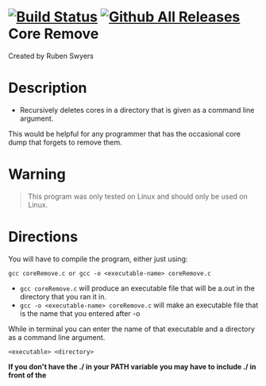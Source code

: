 [![Build Status](https://travis-ci.org/Rxswyers/core-remove.svg?branch=master)](https://travis-ci.org/Rxswyers/core-remove) [![Github All Releases](https://img.shields.io/github/downloads/rxswyers/core-remove/total.svg?maxAge=2592000)]()
Core Remove
===========
Created by Ruben Swyers

Description
===========
- Recursively deletes cores in a directory that is given as a command line argument.

This would be helpful for any programmer that has the occasional core dump that forgets to remove them.

Warning
=======
>This program was only tested on Linux and should only be used on Linux.


Directions
==========
You will have to compile the program, either just using:
```
gcc coreRemove.c or gcc -o <executable-name> coreRemove.c
```

- `gcc coreRemove.c` will produce an executable file that will be a.out in the directory that you ran it in.
- `gcc -o <executable-name> coreRemove.c` will make an executable file that is the name that you entered after -o

While in terminal you can enter the name of that executable and a directory as a command line argument.
```
<executable> <directory>
```
**If you don't have the ./ in your PATH variable you may have to include ./ in front of the <executable>**
